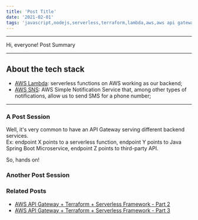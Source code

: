 ```yaml
---
title: 'Post Title'
date: '2021-02-01'
tags: 'javascript,nodejs,serverless,terraform,lambda,aws,aws api gateway,rest api'
---
```


---

Hi, everyone!
Post Summary

---

## About the tech stack
- [AWS Lambda](https://aws.amazon.com/lambda/): serverless functions on AWS working as our backend;
- [AWS SNS](https://aws.amazon.com/sns/): AWS Simple Notification Service that, among other types of notifications, allow us to send SMS for a phone number;

---

### A Post Session
Well, it's very common to have an API Gateway serving different backend services.  
Ex: endpoint X points to a serverless function, endpoint Y points to Java Spring Boot Microservice, endpoint Z points to third-party API.  

So, hands on!

### Another Post Session


### Related Posts
- <a className="text-slate-700 hover:text-blue-400" href="../posts/hands-on-aws-agw-terraform-sls-framework-part-2">AWS API Gateway + Terraform + Serverless Framework - Part 2</a>  
- <a className="text-slate-700 hover:text-blue-400" href="../posts/hands-on-aws-agw-terraform-sls-framework-part-3">AWS API Gateway + Terraform + Serverless Framework - Part 3</a>
